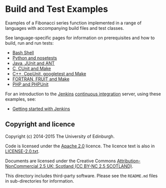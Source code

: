 Build and Test Examples
=======================

Examples of a Fibonacci series function implemented in a range of
languages with accompanying build files and test classes.

See language-specific pages for information on prerequisites and how
to build, run and run tests:

* [Bash Shell](./sh/README.md)
* [Python and nosetests](./python/README.md)
* [Java, JUnit and ANT](./java/README.md)
* [C, CUnit and Make](./c/README.md)
* [C++, CppUnit, googletest and Make](./cpp/README.md)
* [FORTRAN, FRUIT and Make](./fortran/README.md)
* [PHP and PHPUnit](./php/README.md)

For an introduction to the [Jenkins](http://jenkins-ci.org) [continuous integration](http://en.wikipedia.org/wiki/Continuous_Integration) server, using these examples, see:

* [Getting started with Jenkins](./jenkins/README.md)

Copyright and licence
---------------------

Copyright (c) 2014-2015 The University of Edinburgh.

Code is licensed under the [Apache 2.0](http://www.apache.org/licenses/LICENSE-2.0.html) licence. The licence text is also in [LICENSE-2.0.txt](./LICENSE-2.0.txt).

Documents are licensed under the Creative Commons [Attribution-NonCommercial 2.5 UK: Scotland (CC BY-NC 2.5 SCOTLAND)](http://creativecommons.org/licenses/by-nc/2.5/scotland/).

This directory includes third-party software. Please see the `README.md` files in sub-directories for information. 
